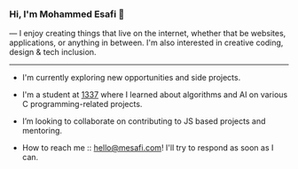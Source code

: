 ### Hi, I'm Mohammed Esafi 👋

— I enjoy creating things that live on the internet, whether that be websites, applications, or anything in between. I'm also interested in creative coding, design & tech inclusion.

---

- I'm currently exploring new opportunities and side projects.

- I'm a student at [1337](https://1337.ma/) where I learned about algorithms and AI on various C programming-related projects.

- I’m looking to collaborate on contributing to JS based projects and mentoring.

- How to reach me :: [hello@mesafi.com](mailto:hello@mesafi.com)! I'll try to respond as soon as I can.
